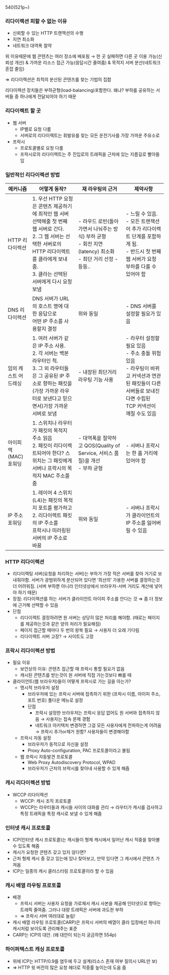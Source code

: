 
540(521p~)

### 리다이렉션 피할 수 없는 이유

- 신뢰할 수 있는 HTTP 트랜잭션의 수행
- 지연 최소화
- 네트워크 대역폭 절약

위 이유때문에 웹 콘텐츠는 여러 장소에 배포됨 → 한 곳 실패하면 다른 곳 이용 가능(신뢰성 개선) & 가까운 리소스 접근 가능(응답시간 줄여줌) & 목적지 서버 분산(네트워크 혼잡 줄임)

⇒ 리다이렉션은 최적의 분산된 콘텐츠를 찾는 기법의 집합

리다이렉션 장치들은 부하균형(load-balancing)포함한다. 왜냐? 부하를 공유하는 서버들 중 하나에게 전달되어야 하기 때문

### 리다이렉트 할 곳

- 웹 서버
    - IP별로 요청 다룸
    - 서버로의 리다이렉트는 휘발유를 찾는 모든 운전기사를 가장 가까운 주유소로
- 프락시
    - 프로토콜별로 요청 다룸
    - 프락시로의 리다이렉트는 주 진입로의 트래픽을 근처에 있는 지름길로 빨아들임

### 일반적인 리다이렉션 방법
| 메커니즘 | 어떻게 동작? | 재 라우팅의 근거 | 제약사항 |
| --- | --- | --- | --- |
| HTTP 리다이렉션 | 1. 우선 HTTP 요청은 콘텐츠 제공하기에 최적인 웹 서버 선택해줄 첫 번째 웹 서버로 간다.<br/>2. 그 웹 서버는 선택한 서버로의 HTTP 리다이렉트를 클라에게 보내줌.<br/>3. 클라는 선택된 서버에게 다시 요청 보냄 | - 라우드 로빈(돌아가면서 나눠주는 방식) 부하 균형<br/>- 회전 지연(latency) 최소화 <br/>- 최단 거리 선정 - 등등.. | - 느릴 수 있음.<br/>- 모든 트랜잭션이 추가 리다이렉트 단계를 포함하게 됨.<br/>- 반드시 첫 번째 웹 서버가 요청 부하를 다룰 수 있어야 함 |
| DNS 리다이렉션 | DNS 서버가 URL의 호스트 명에 대한 응답으로<br/>어떤 IP 주소를 사용할지 결정 | 위와 동일 | - DNS 서버를 설정할 필요가 있음 |
| 임의 캐스트 어드레싱 | 1. 여러 서버가 같은 IP 주소 사용.<br/>2. 각 서버는 백본 라우터인 척.<br/>3. 그 외 라우터들은 그 공유된 IP 주소로 향하는 패킷을 (가장 가까운 라우터로 보낸다고 믿으면서)가장 가까운 서버로 보냄 | - 내장된 최단거리 라우팅 기능 사용 | - 라우터 설정할 필요 있음<br/>- 주소 충돌 위험 있음<br/>- 라우팅이 바뀌고 커넥션과 연관된 패킷들이 다른 서버들로 보내진다면 수립된 TCP 커넥션이 깨질 수도 있음 |
| 아이피 맥(MAC) 포워딩 | 1. 스위치나 라우터가 패킷의 목적지 주소 읽음<br/>2. 패킷이 리다이렉트되어야 한다? 스위치는 그 패킷에게 서버나 프락시의 목적지 MAC 주소를 줌 | - 대역폭을 절약하고 QOS(Quality of Service, 서비스 품질)을 개선<br/>- 부하 균형 | - 서버나 프락시는 한 홉 거리에 있어야 함 |
| IP 주소 포워딩 | 1. 레이어 4 스위치(L4)는 패킷의 목적지 포트를 평가하고<br/>2. 리다이렉트 패킷의 IP 주소를<br/>프락시나 미러링된 서버의 IP 주소로 바꿈 | 위와 동일 | - 서버나 프락시가 클라이언트의 IP 주소를 잃어버릴 수 있음 |

### HTTP 리다이렉션

- 리다이렉팅 서버(요청을 처리하는 서버)는 부하가 가장 적은 서버를 찾아 거기로 보내줘야함. 서버가 광범위하게 분산되어 있다면 ‘최선의’ 가용한 서버를 결정하는것 더 어려워짐. (서버 부하뿐 아니라 인터넷상에서 브라우저-서버 거리도 계산에 넣어야 하기 때문)
- 장점: 리다이렉션를 하는 서버가 클라이언트 아이피 주소를 안다는 것 ⇒ 좀 더 정보에 근거해 선택할 수 있음
- 단점
    - 리다이렉트 결정하려면 원 서버는 상당히 많은 처리를 해야함. (때로는 페이지를 제공하는것과 같은 양의 처리가 필요해짐)
    - 페이지 접근할 때마다 두 번의 왕복 필요 → 사용자 더 오래 기다림
    - 리다이렉트 서버 고장? → 사이트도 고장

### 프락시 리다이렉션 방법

- 필요 이유
    - 보안상의 이유: 콘텐츠 접근할 때 프락시 통할 필요가 없음
    - 캐시된 콘텐츠를 받는것이 원 서버에 직접 가는것보다 빠를 때
- 클라이언트(웹 브라우저)들이 어떻게 프락시로 가는 길을 아는가?
    - 명시적 브라우저 설정
        - 브라우저에 있는 프락시 서버에 접촉하기 위한 (프락시 이름, 아이피 주소, 포트 번호) 풀다운 메뉴로 설정
        - 단점
            - 프락시 설정한 브라우저는 프락시 응답 없어도 원 서버와 접촉하지 않음 → 사용자는 접속 문제 경험
            - 네트워크 아키텍처 변경하면 그걸 모든 사용자에게 전파하는게 어려움 → 프락시 추가or제거 원함? 사용자들이 변경해야함
    - 프락시 자동 설정
        - 브라우저가 동적으로 자신을 설정
        - Proxy Auto-configuration, PAC 프로토콜이라고 불림
    - 웹 프락시 자동발견 프로토콜
        - Web Proxy Autodiscovery Protocol, WPAD
        - 브라우저가 근처의 브락시를 찾아내 사용할 수 있게 해줌

### 캐시 리다이렉션 방법

- WCCP 리다이렉션
    - WCCP: 캐시 조직 프로토콜
    - WCCP는 라우터들과 캐시들 사이의 대화를 관리 → 라우터가 캐시를 검사하고 특정 트래픽을 특정 캐시로 보낼 수 있게 해줌

### 인터넷 캐시 프로토콜

- ICP(인터넷 캐시 프로토콜)는 캐시들이 형제 캐시에서 일어난 캐시 적중을 찾아볼 수 있도록 해줌
- 캐시가 요청한 콘텐츠 갖고 있지 않다면?
- 근처 형제 캐시 중 갖고 있는애 있나 찾아보고, 만약 있다면 그 캐시에서 콘텐츠 가져옴
- ICP는 일종의 캐시 클러스터링 프로토콜이라 할 수 있음

### 캐시 배열 라우팅 프로토콜

- 배경
    - 프락시 서버는 사용자 요청을 가로채서 캐시 사본을 제공해 인터넷으로 향하는 트래픽 줄여줌. 그러나 대량 트래픽은 서버에 과도한 부하
    - ⇒ 프락시 서버 여러대로 늘림!
- 캐시 배열 라우팅 프로토콜(CARP)은 프락시 서버의 배열이 클라 입장에선 하나의 캐시처럼 보이도록 관리해주는 표준
- CARP는 ICP의 대안. (왜 대안이 되는지 궁금하면 554p)

### 하이퍼텍스트 캐싱 프로토콜

- 위에 ICP는 HTTP/0.9를 염두에 두고 설계(리소스 존재 여부 질의시 URL만 보)
- ⇒ HTTP 윗 버전의 많은 요청 헤더로 적중률 높이는데 도움 줌
